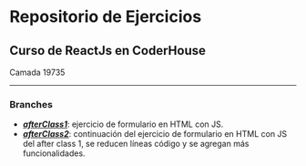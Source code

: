 # Repositorio de Ejercicios

## Curso de ReactJs en CoderHouse

Camada 19735

---

### Branches

- ***[afterClass1][l1]***: ejercicio de formulario en HTML con JS.
- ***[afterClass2][l2]***: continuación del ejercicio de formulario en HTML con JS del after class 1, se reducen líneas código y se agregan más funcionalidades.

[l1]: https://github.com/Ambarella-VE/react-19735/tree/afterClass1
[l2]: https://github.com/Ambarella-VE/react-19735/tree/afterClass2
